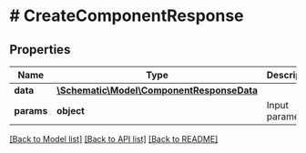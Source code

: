 # # CreateComponentResponse

## Properties

Name | Type | Description | Notes
------------ | ------------- | ------------- | -------------
**data** | [**\Schematic\Model\ComponentResponseData**](ComponentResponseData.md) |  |
**params** | **object** | Input parameters |

[[Back to Model list]](../../README.md#models) [[Back to API list]](../../README.md#endpoints) [[Back to README]](../../README.md)
